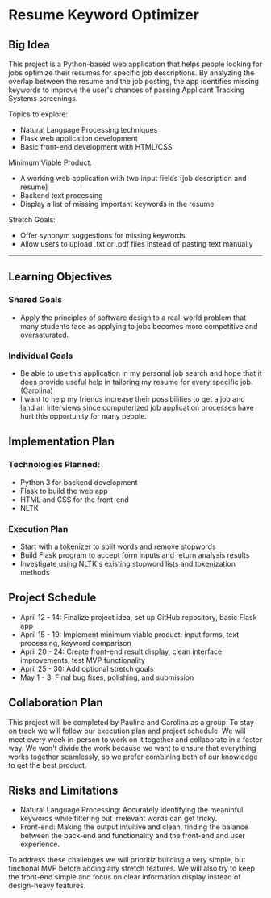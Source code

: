 # Resume Keyword Optimizer

## Big Idea
This project is a Python-based web application that helps people looking for jobs optimize their resumes for specific job descriptions. By analyzing the overlap between the resume and the job posting, the app identifies missing keywords to improve the user's chances of passing Applicant Tracking Systems screenings.

Topics to explore:
- Natural Language Processing techniques
- Flask web application development
- Basic front-end development with HTML/CSS

Minimum Viable Product:
- A working web application with two input fields (job description and resume)
- Backend text processing
- Display a list of missing important keywords in the resume

Stretch Goals:
- Offer synonym suggestions for missing keywords
- Allow users to upload .txt or .pdf files instead of pasting text manually

---

## Learning Objectives

### Shared Goals
- Apply the principles of software design to a real-world problem that many students face as applying to jobs becomes more competitive and oversaturated.

### Individual Goals
- Be able to use this application in my personal job search and hope that it does provide useful help in tailoring my resume for every specific job. (Carolina)
- I want to help my friends increase their possibilities to get a job and land an interviews since computerized job application processes have hurt this opportunity for many people.

## Implementation Plan

### Technologies Planned:
- Python 3 for backend development
- Flask to build the web app
- HTML and CSS for the front-end
- NLTK

### Execution Plan
- Start with a tokenizer to split words and remove stopwords
- Build Flask program to accept form inputs and return analysis results
- Investigate using NLTK's existing stopword lists and tokenization methods

## Project Schedule

- April 12 - 14: Finalize project idea, set up GitHub repository, basic Flask app
- April 15 - 19: Implement minimum viable product: input forms, text processing, keyword comparison
- April 20 - 24: Create front-end result display, clean interface improvements, test MVP functionality
- April 25 - 30: Add optional stretch goals
- May 1 - 3: Final bug fixes, polishing, and submission

## Collaboration Plan
This project will be completed by Paulina and Carolina as a group. To stay on track we will follow our execution plan and project schedule. We will meet every week in-person to work on it together and collaborate in a faster way. We won't divide the work because we want to ensure that everything works together seamlessly, so we prefer combining both of our knowledge to get the best product.

## Risks and Limitations
- Natural Language Processing: Accurately identifying the meaninful keywords while filtering out irrelevant words can get tricky.
- Front-end: Making the output intuitive and clean, finding the balance between the back-end and functionality and the front-end and user experience.

To address these challenges we will prioritiz building a very simple, but finctional MVP before adding any stretch features. We will also try to keep the front-end simple and focus on clear information display instead of design-heavy features.